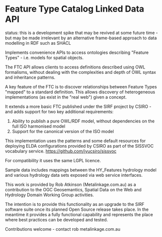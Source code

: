 # Feature Type Catalog Linked Data API

status: this is a development spike that may be revived at some future time - but may be made irrelevant by an alternative frame-based approach to data modelling in RDF such as SHACL

Implements convenience APIs to access ontologies describing "Feature Types" - i.e. models for spatial objects.

The FTC API allows clients to access definitions described using OWL formalisms, without dealing with the complexities and depth of OWL syntax and inheritance patterns. 

A key feature of the FTC is to discover relationships between Feature Types "mapped" to a standard definition. This allows discovery of heterogeneous implementations (as exist in the "real web") given a concept.

It extends a more basic FTC published under the SIRF project by CSIRO - and adds support for two key additional requirements:
1) Ability to publish a pure OWL/RDF model, without dependencies on the full ISO harmonised model
2) Support for the canonical version of the ISO model

This implementation uses the patterns and some default resources for deploying ELDA configurations provided by CSIRO as part of the SISSVOC vocabulary service. https://github.com/jyucsiro/sissvoc

For compatibility it uses the same LGPL licence.

Sample data includes mappings between the HY_Features hydrology model and various hydrology data sets exposed via web service interfaces.

This work is provided by Rob Atkinson (Metalinkage.com.au)  as a contribution to the OGC Geosemantics, Spatial Data on the Web and Hydrology Domain Working Group activities.

The intention is to provide this functionality as an upgrade to the SIRF software suite once its planned Open Source release takes place. In the meantime it provides a fully functional capability and represents the place where best practices can be developed and tested.

Contributions welcome - contact rob <at> metalinkage.com.au
